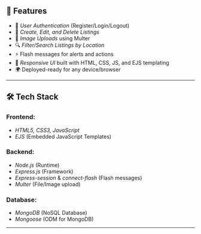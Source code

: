 ## 🌟 Features

- 🔑 *User Authentication* (Register/Login/Logout)
- 🏨 *Create, Edit, and Delete Listings*
- 📸 *Image Uploads* using Multer
- 🔍 *Filter/Search Listings by Location*
- ⚡ Flash messages for alerts and actions
- 🎨 *Responsive UI* built with HTML, CSS, JS, and EJS templating
- 🌍 Deployed-ready for any device/browser

---

## 🛠 Tech Stack

### Frontend:
- *HTML5, CSS3, JavaScript*
- *EJS* (Embedded JavaScript Templates)

### Backend:
- *Node.js* (Runtime)
- *Express.js* (Framework)
- *Express-session* & *connect-flash* (Flash messages)
- *Multer* (File/Image upload)

### Database:
- *MongoDB* (NoSQL Database)
- *Mongoose* (ODM for MongoDB)

---
